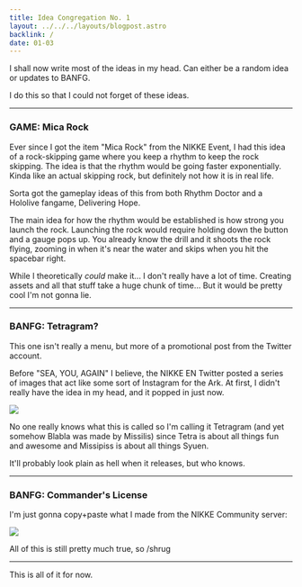 ```yaml
---
title: Idea Congregation No. 1
layout: ../../../layouts/blogpost.astro
backlink: /
date: 01-03
---
```


I shall now write most of the ideas in my head. Can either be a random idea or updates to BANFG.

I do this so that I could not forget of these ideas.

---

### GAME: Mica Rock

Ever since I got the item "Mica Rock" from the NIKKE Event, I had this idea of a rock-skipping game where you keep a rhythm to keep the rock skipping. The idea is that the rhythm would be going faster exponentially. Kinda like an actual skipping rock, but definitely not how it is in real life.

Sorta got the gameplay ideas of this from both Rhythm Doctor and a Hololive fangame, Delivering Hope.

The main idea for how the rhythm would be established is how strong you launch the rock. Launching the rock would require holding down the button and a gauge pops up. You already know the drill and it shoots the rock flying, zooming in when it's near the water and skips when you hit the spacebar right.

While I theoretically *could* make it... I don't really have a lot of time. Creating assets and all that stuff take a huge chunk of time... But it would be pretty cool I'm not gonna lie.

---


### BANFG: Tetragram?

This one isn't really a menu, but more of a promotional post from the Twitter account.

Before "SEA, YOU, AGAIN" I believe, the NIKKE EN Twitter posted a series of images that act like some sort of Instagram for the Ark. At first, I didn't really have the idea in my head, and it popped in just now.

<img style="max-width: 50%" src="https://haxeflixel.is-terrible.com/6oesK3jB7.jpeg" />

No one really knows what this is called so I'm calling it Tetragram (and yet somehow Blabla was made by Missilis) since Tetra is about all things fun and awesome and Missipiss is about all things Syuen.

It'll probably look plain as hell when it releases, but who knows.

---

### BANFG: Commander's License

I'm just gonna copy+paste what I made from the NIKKE Community server:

![](https://haxeflixel.is-terrible.com/6oeuUV79B.png)

All of this is still pretty much true, so /shrug

---

This is all of it for now.